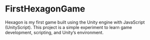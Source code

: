 # FirstHexagonGame
Hexagon is my first game built using the Unity engine with JavaScript (UnityScript). This project is a simple experiment to learn game development, scripting, and Unity’s environment.
